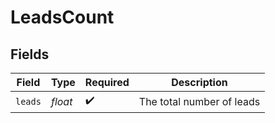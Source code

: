 # LeadsCount


## Fields

| Field                     | Type                      | Required                  | Description               |
| ------------------------- | ------------------------- | ------------------------- | ------------------------- |
| `leads`                   | *float*                   | :heavy_check_mark:        | The total number of leads |